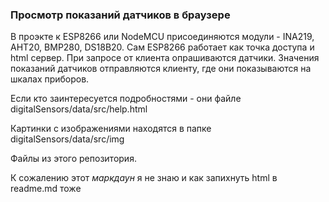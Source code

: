 ### Просмотр показаний датчиков в браузере
В проэкте к ESP8266 или NodeMCU присоединяются модули - INA219, AHT20, BMP280, DS18B20.
Сам ESP8266 работает как точка доступа и html сервер. При запросе от клиента опрашиваются 
датчики. Значения показаний датчиков отправляются клиенту, где они показываются на шкалах 
приборов.

Если кто заинтересуется подробностями - они файле  digitalSensors/data/src/help.html 

Картинки с изображениями находятся в папке digitalSensors/data/src/img

 Файлы из этого репозитория.
 
К сожалению этот <i>маркдаун</i> я не знаю и как запихнуть html в  readme.md тоже
